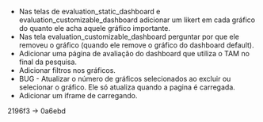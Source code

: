 - Nas telas de evaluation_static_dashboard e evaluation_customizable_dashboard adicionar um likert em cada gráfico do quanto ele acha aquele gráfico importante.
- Nas tela evaluation_customizable_dashboard perguntar por que ele removeu o gráfico (quando ele remove o gráfico do dashboard default).
- Adicionar uma página de avaliação do dashboard que utiliza o TAM no final da pesquisa.
- Adicionar filtros nos gráficos.
- BUG - Atualizar o número de gráficos selecionados ao excluir ou selecionar o gráfico. Ele só atualiza quando a pagina é carregada.
- Adicionar um iframe de carregando.

2196f3 -> 0a6ebd